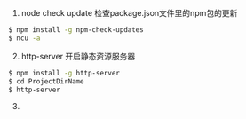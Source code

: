 1. node check update  检查package.json文件里的npm包的更新
```bash
$ npm install -g npm-check-updates
$ ncu -a
```

2. http-server  开启静态资源服务器
```bash
$ npm install -g http-server
$ cd ProjectDirName
$ http-server
```

3.
